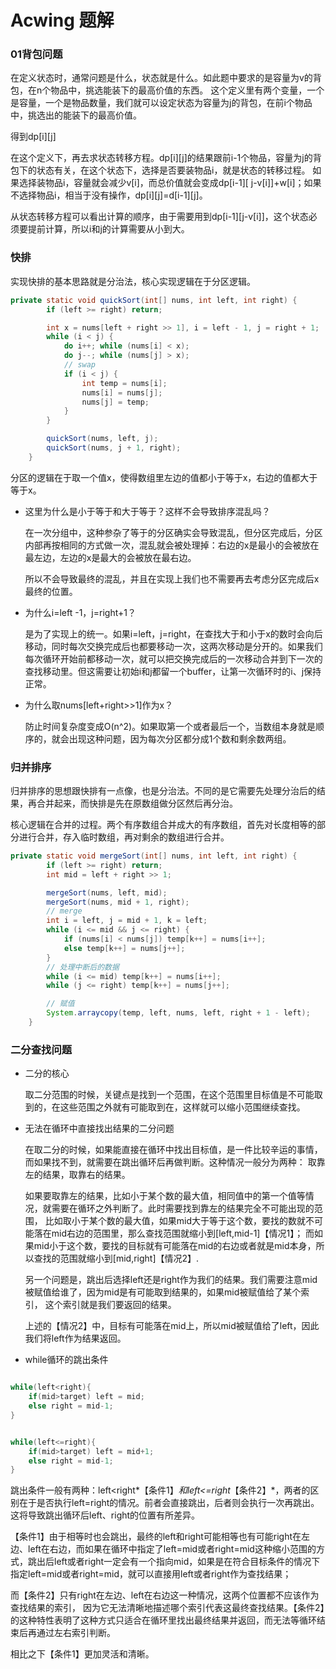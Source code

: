 # Acwing 题解

### 01背包问题

在定义状态时，通常问题是什么，状态就是什么。如此题中要求的是容量为v的背包，在n个物品中，挑选能装下的最高价值的东西。
这个定义里有两个变量，一个是容量，一个是物品数量，我们就可以设定状态为容量为j的背包，在前i个物品中，挑选出的能装下的最高价值。

得到dp[i][j]

在这个定义下，再去求状态转移方程。dp[i][j]的结果跟前i-1个物品，容量为j的背包下的状态有关，在这个状态下，选择是否要装物品i，就是状态的转移过程。 如果选择装物品i，容量就会减少v[i]，而总价值就会变成dp[i-1][
j-v[i]]+w[i]；如果不选择物品i，相当于没有操作，dp[i][j]=d[i-1][j]。

从状态转移方程可以看出计算的顺序，由于需要用到dp[i-1][j-v[i]]，这个状态必须要提前计算，所以i和j的计算需要从小到大。

### 快排

实现快排的基本思路就是分治法，核心实现逻辑在于分区逻辑。

~~~ java
private static void quickSort(int[] nums, int left, int right) {
        if (left >= right) return;

        int x = nums[left + right >> 1], i = left - 1, j = right + 1;
        while (i < j) {
            do i++; while (nums[i] < x);
            do j--; while (nums[j] > x);
            // swap
            if (i < j) {
                int temp = nums[i];
                nums[i] = nums[j];
                nums[j] = temp;
            }
        }

        quickSort(nums, left, j);
        quickSort(nums, j + 1, right);
    }
~~~



分区的逻辑在于取一个值x，使得数组里左边的值都小于等于x，右边的值都大于等于x。

+ 这里为什么是小于等于和大于等于？这样不会导致排序混乱吗？

  在一次分组中，这种参杂了等于的分区确实会导致混乱，但分区完成后，分区内部再按相同的方式做一次，混乱就会被处理掉：右边的x是最小的会被放在最左边，左边的x是最大的会被放在最右边。

  所以不会导致最终的混乱，并且在实现上我们也不需要再去考虑分区完成后x最终的位置。

+ 为什么i=left -1，j=right+1？

  是为了实现上的统一。如果i=left，j=right，在查找大于和小于x的数时会向后移动，同时每次交换完成后也都要移动一次，这两次移动是分开的。如果我们每次循环开始前都移动一次，就可以把交换完成后的一次移动合并到下一次的查找移动里。但这需要让初始i和j都留一个buffer，让第一次循环时的i、j保持正常。

+ 为什么取nums[left+right>>1]作为x？

  防止时间复杂度变成O(n^2)。如果取第一个或者最后一个，当数组本身就是顺序的，就会出现这种问题，因为每次分区都分成1个数和剩余数两组。



### 归并排序

归并排序的思想跟快排有一点像，也是分治法。不同的是它需要先处理分治后的结果，再合并起来，而快排是先在原数组做分区然后再分治。

核心逻辑在合并的过程。两个有序数组合并成大的有序数组，首先对长度相等的部分进行合并，存入临时数组，再对剩余的数组进行合并。

~~~ java
private static void mergeSort(int[] nums, int left, int right) {
        if (left >= right) return;
        int mid = left + right >> 1;

        mergeSort(nums, left, mid);
        mergeSort(nums, mid + 1, right);
        // merge
        int i = left, j = mid + 1, k = left;
        while (i <= mid && j <= right) {
            if (nums[i] < nums[j]) temp[k++] = nums[i++];
            else temp[k++] = nums[j++];
        }
        // 处理中断后的数据
        while (i <= mid) temp[k++] = nums[i++];
        while (j <= right) temp[k++] = nums[j++];

        // 赋值
        System.arraycopy(temp, left, nums, left, right + 1 - left);
    }
~~~





### 二分查找问题

+ 二分的核心

  取二分范围的时候，关键点是找到一个范围，在这个范围里目标值是不可能取到的，在这些范围之外就有可能取到在，这样就可以缩小范围继续查找。

+ 无法在循环中直接找出结果的二分问题

  在取二分的时候，如果能直接在循环中找出目标值，是一件比较辛运的事情，而如果找不到，就需要在跳出循环后再做判断。这种情况一般分为两种： 取靠左的结果，取靠右的结果。

  如果要取靠左的结果，比如小于某个数的最大值，相同值中的第一个值等情况，就需要在循环之外判断了。此时需要找到靠左的结果完全不可能出现的范围，
  比如取小于某个数的最大值，如果mid大于等于这个数，要找的数就不可能落在mid右边的范围里，那么查找范围就缩小到[left,mid-1]【情况1】；
  而如果mid小于这个数，要找的目标就有可能落在mid的右边或者就是mid本身，所以查找的范围就缩小到[mid,right]【情况2】.

  另一个问题是，跳出后选择left还是right作为我们的结果。我们需要注意mid被赋值给谁了，因为mid是有可能取到结果的，如果mid被赋值给了某个索引， 这个索引就是我们要返回的结果。

  上述的【情况2】中，目标有可能落在mid上，所以mid被赋值给了left，因此我们将left作为结果返回。

+ while循环的跳出条件

~~~ java

while(left<right){
    if(mid>target) left = mid;
    else right = mid-1;
}


while(left<=right){
	if(mid>target) left = mid+1;
    else right = mid-1;
}
~~~

跳出条件一般有两种：left<right*【条件1】*和left<=right*【条件2】*，两者的区别在于是否执行left=right的情况。前者会直接跳出，后者则会执行一次再跳出。这将导致跳出循环后left、right的位置有所差异。

【条件1】由于相等时也会跳出，最终的left和right可能相等也有可能right在左边、left在右边，而如果在循环中指定了left=mid或者right=mid这种缩小范围的方式，跳出后left或者right一定会有一个指向mid，如果是在符合目标条件的情况下指定left=mid或者right=mid，就可以直接用left或者right作为查找结果；

而【条件2】只有right在左边、left在右边这一种情况，这两个位置都不应该作为查找结果的索引， 因为它无法清晰地描述哪个索引代表这最终查找结果。【条件2】的这种特性表明了这种方式只适合在循环里找出最终结果并返回，而无法等循环结束后再通过左右索引判断。

相比之下【条件1】更加灵活和清晰。